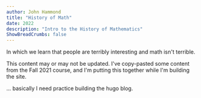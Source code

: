 ```yaml
---
author: John Hammond
title: "History of Math"
date: 2022
description: "Intro to the History of Mathematics"
ShowBreadCrumbs: false
---
```


In which we learn that people are terribly interesting and math isn't terrible.

<!--more-->

This content may or may not be updated.  I've copy-pasted some content from the Fall 2021 course, and I'm putting this together while I'm building the site.

... basically I need practice building the hugo blog.
